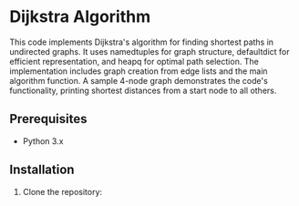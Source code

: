 # Dijkstra Algorithm

This code implements Dijkstra's algorithm for finding shortest paths in undirected graphs. It uses namedtuples for graph structure, defaultdict for efficient representation, and heapq for optimal path selection. The implementation includes graph creation from edge lists and the main algorithm function. A sample 4-node graph demonstrates the code's functionality, printing shortest distances from a start node to all others.

## Prerequisites

- Python 3.x

## Installation

1. Clone the repository:
